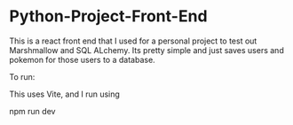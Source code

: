 # Python-Project-Front-End

This is a react front end that I used for a personal project to test out Marshmallow and SQL ALchemy. Its pretty simple and just saves users and pokemon for those users to a database.

To run:

This uses Vite, and I run using

npm run dev                         


